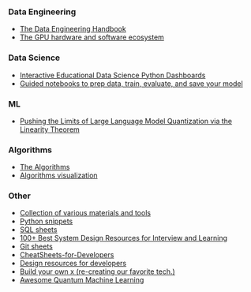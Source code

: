 ### Data Engineering
- [The Data Engineering Handbook](https://github.com/DataExpert-io/data-engineer-handbook)
- [The GPU hardware and software ecosystem](https://enccs.github.io/gpu-programming/2-gpu-ecosystem/)
### Data Science 
- [Interactive Educational Data Science Python Dashboards](https://github.com/GeostatsGuy/DataScienceInteractivePython)
- [Guided notebooks to prep data, train, evaluate, and save your model](https://github.com/unslothai/notebooks)
### ML
- [Pushing the Limits of Large Language Model Quantization
via the Linearity Theorem](https://arxiv.org/pdf/2411.17525)
### Algorithms
- [The Algorithms](https://github.com/TheAlgorithms)
- [Algorithms visualization](https://visualgo.net/en)
### Other
- [Collection of various materials and tools](https://github.com/trimstray/the-book-of-secret-knowledge)
- [Python snippets](https://github.com/x4nth055/pythoncode-tutorials)
- [SQL sheets](common/All-sql-cheat-sheet-a4.pdf)
- [100+ Best System Design Resources for Interview and Learning](https://github.com/javabuddy/best-system-design-resources)
- [Git sheets](common/Git.cheatsheets.pdf)
- [CheatSheets-for-Developers](https://github.com/crescentpartha/CheatSheets-for-Developers)
- [Design resources for developers](https://github.com/bradtraversy/design-resources-for-developers)
- [Build your own x (re-creating our favorite tech.)](https://github.com/codecrafters-io/build-your-own-x)
- [Awesome Quantum Machine Learning](https://github.com/krishnakumarsekar/awesome-quantum-machine-learning)